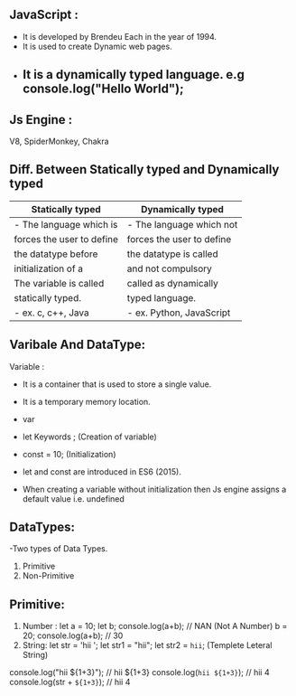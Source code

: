JavaScript :
--------------
- It is developed by Brendeu Each in the year of 1994.
- It is used to create Dynamic web pages.
- It is a dynamically typed language.
  e.g
  console.log("Hello World");
  -------------------
Js Engine :
----------
V8, SpiderMonkey, Chakra

Diff. Between Statically typed and Dynamically typed
-----------------------------------------------------

Statically typed         |        Dynamically typed
-------------------------|--------------------------
- The language which is  |- The language which not
forces the user to define|forces the user to define
the datatype before      |the datatype is called
initialization of a      |and not compulsory
The variable is called   |called as dynamically
statically typed.        | typed language.
- ex. c, c++, Java       |- ex. Python, JavaScript
Varibale And DataType:
----------------------
Variable : 
- It is a container that is used to store a single value.
- It is a temporary memory location.
- var
- let       Keywords <VariableName> ; (Creation of variable)
- const     <variableName> = 10;  (Initialization)

- let and const are introduced in ES6 (2015).

- When creating a variable without initialization then Js engine assigns a default value i.e. undefined

DataTypes:
-----------
-Two types of Data Types.
1. Primitive
2. Non-Primitive
   
Primitive:
----------
1. Number :
   let a = 10;
   let b;
   console.log(a+b);  // NAN (Not A Number)
   b = 20;
   console.log(a+b);  // 30
2. String:
  let str = 'hii ';
  let str1 = "hii";
  let str2 = `hii`; (Templete Leteral String)

 console.log("hii ${1+3}"); // hii ${1+3}
 console.log(`hii ${1+3}`); // hii 4
 console.log(str + `${1+3}`); // hii 4
   
